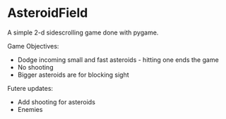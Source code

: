 # AsteroidField

A simple 2-d sidescrolling game done with pygame.

Game Objectives:
* Dodge incoming small and fast asteroids - hitting one ends the game
* No shooting
* Bigger asteroids are for blocking sight

Futere updates:
* Add shooting for asteroids
* Enemies

